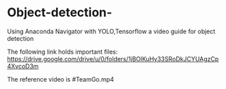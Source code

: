 # Object-detection-
Using Anaconda Navigator with YOLO,Tensorflow a video guide for object detection

The following link holds important files: https://drive.google.com/drive/u/0/folders/1jBOlKuHy33SRoDkJCYUAgzCp4XvcoD3m

The reference video is #TeamGo.mp4 
